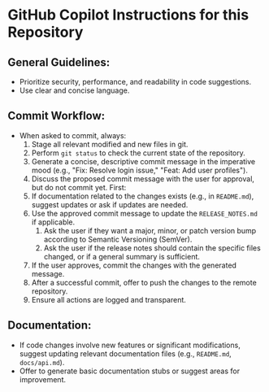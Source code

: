 # GitHub Copilot Instructions for this Repository

## General Guidelines:
- Prioritize security, performance, and readability in code suggestions.
- Use clear and concise language.

## Commit Workflow:
- When asked to commit, always:
    1. Stage all relevant modified and new files in git.
    1. Perform `git status` to check the current state of the repository.
    1. Generate a concise, descriptive commit message in the imperative mood (e.g., "Fix: Resolve login issue," "Feat: Add user profiles").
    1. Discuss the proposed commit message with the user for approval, but do not commit yet. First:
    1. If documentation related to the changes exists (e.g., in `README.md`), suggest updates or ask if updates are needed.
    1. Use the approved commit message to update the `RELEASE_NOTES.md` if applicable.
        1. Ask the user if they want a major, minor, or patch version bump according to Semantic Versioning (SemVer).
        1. Ask the user if the release notes should contain the specific files changed, or if a general summary is sufficient.
    1. If the user approves, commit the changes with the generated message.
    1. After a successful commit, offer to push the changes to the remote repository.
    1. Ensure all actions are logged and transparent.

## Documentation:
- If code changes involve new features or significant modifications, suggest updating relevant documentation files (e.g., `README.md`, `docs/api.md`).
- Offer to generate basic documentation stubs or suggest areas for improvement.